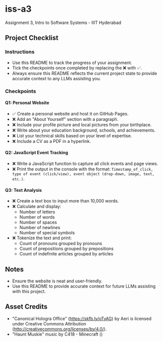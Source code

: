 # iss-a3

Assignment 3, Intro to Software Systems - IIIT Hyderabad

## Project Checklist

### Instructions
- Use this README to track the progress of your assignment.
- Tick the checkpoints once completed by replacing the ❌ with ✅.
- Always ensure this README reflects the current project state to provide accurate context to any LLMs assisting you.

### Checkpoints

#### Q1: Personal Website
- ✅ Create a personal website and host it on GitHub Pages.
- ❌ Add an "About Yourself" section with a paragraph.
- ❌ Include your profile picture and local pictures from your birthplace.
- ❌ Write about your education background, schools, and achievements.
- ❌ List your technical skills based on your level of expertise.
- ❌ Include a CV as a PDF in a hyperlink.

#### Q2: JavaScript Event Tracking
- ❌ Write a JavaScript function to capture all click events and page views.
- ❌ Print the output in the console with the format: `Timestamp_of_click, type of event (click/view), event object (drop-down, image, text, etc.)`.

#### Q3: Text Analysis
- ❌ Create a text box to input more than 10,000 words.
- ❌ Calculate and display:
  - Number of letters
  - Number of words
  - Number of spaces
  - Number of newlines
  - Number of special symbols
- ❌ Tokenize the text and print:
  - Count of pronouns grouped by pronouns
  - Count of prepositions grouped by prepositions
  - Count of indefinite articles grouped by articles

## Notes
- Ensure the website is neat and user-friendly.
- Use this README to provide accurate context for future LLMs assisting with this project.

## Asset Credits
- "Canonical Hologra Office" (https://skfb.ly/oTyAG) by Aeri is licensed under Creative Commons Attribution (http://creativecommons.org/licenses/by/4.0/).
- "Haunt Muskie" music by C418 - Minecraft () 